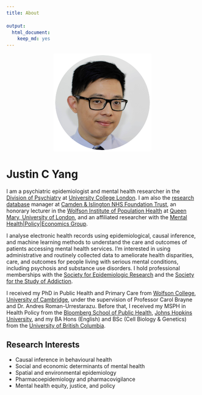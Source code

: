 ```yaml
---
title: About

output:
  html_document:
    keep_md: yes
---
```

<div id = "profile"><center><img src="profile_circle.png" alt="Headshot of Justin C Yang" alt="Justin C Yang, PhD" /><br /><a href = "https://twitter.com/JustinCYang"><i class="fa-brands fa-twitter fa-xl"></i></a> <a href = "https://www.linkedin.com/in/yangjustinc"><i class="fa-brands fa-linkedin fa-xl"></i></a> <a href = "https://www.protocols.io/researchers/justin-c-yang"><i class="ai ai-protocols fa-xl"></i></a>  <a href = "https://osf.io/qz9xm"><i class="ai ai-osf fa-xl"></i></a> <a href = "https://scholar.google.com/citations?user=o-MsbBYAAAAJ"><i class="ai ai-google-scholar fa-xl"></i></a> <a href = "https://orcid.org/0000-0003-2881-4906"><i class="ai ai-orcid fa-xl"></i></a></center></div>

# Justin C Yang

I am a psychiatric epidemiologist and mental health researcher in the [Division of Psychiatry](https://www.ucl.ac.uk/psychiatry) at [University College London](https://www.ucl.ac.uk). I am also the [research database](https://www.candi.nhs.uk/health-professionals/research/ci-research-database) manager at [Camden & Islington NHS Foundation Trust](https://www.candi.nhs.uk), an honorary lecturer in the [Wolfson Institute of Population Health](https://www.qmul.ac.uk/wiph) at [Queen Mary, University of London](https://www.qmul.ac.uk), and an affiliated researcher with the [Mental Health|Policy|Economics Group](https://www.mentalhealthpolicyeconomicsgroup.com). 

I analyse electronic health records using epidemiological, causal inference, and machine learning methods to understand the care and outcomes of patients accessing mental health services. I’m interested in using administrative and routinely collected data to ameliorate health disparities, care, and outcomes for people living with serious mental conditions, including psychosis and substance use disorders. I hold professional memberships with the [Society for Epidemiologic Research](https://epiresearch.org) and the [Society for the Study of Addiction](https://www.addiction-ssa.org).

I received my PhD in Public Health and Primary Care from [Wolfson College](https://www.wolfson.cam.ac.uk), [University of Cambridge](https://www.cam.ac.uk), under the supervision of Professor Carol Brayne and Dr. Andres Roman-Urrestarazu. Before that, I received my MSPH in Health Policy from the [Bloomberg School of Public Health](https://publichealth.jhu.edu), [Johns Hopkins University](https://www.jhu.edu), and my BA Hons (English) and BSc (Cell Biology & Genetics) from the [University of British Columbia](https://www.ubc.ca).

## Research Interests
- Causal inference in behavioural health
- Social and economic determinants of mental health
- Spatial and environmental epidemiology
- Pharmacoepidemiology and pharmacovigilance
- Mental health equity, justice, and policy

<center>
<a href = "/cv/cv.pdf" aria-label="CV of Justin C Yang"><i class="ai ai-cv fa-3x"></i></a> 
</center>
